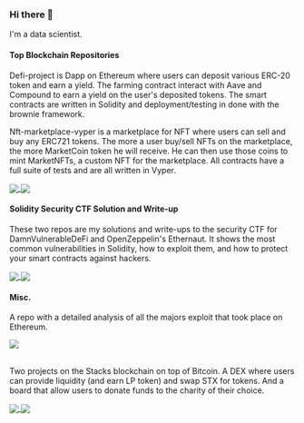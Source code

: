### Hi there 👋
 
I'm a data scientist.


#### Top Blockchain Repositories

Defi-project is Dapp on Ethereum where users can deposit various ERC-20 token and earn a yield. The farming contract interact with Aave and Compound to earn a yield on the user's deposited tokens. The smart contracts are written in Solidity and deployment/testing in done with the brownie framework.  

Nft-marketplace-vyper is a marketplace for NFT where users can sell and buy any ERC721 tokens. The more a user buy/sell NFTs on the marketplace, the more MarketCoin token he will receive. He can then use those coins to mint MarketNFTs, a custom NFT for the marketplace.
All contracts have a full suite of tests and are all written in Vyper.  

<a href="https://github.com/MikeSpa/defi-project">
  <img align="center" src="https://github-readme-stats.vercel.app/api/pin/?username=MikeSpa&repo=defi-project&theme=buefy" />
</a>
<a href="https://github.com/MikeSpa/nft-marketplace-vyper">
  <img align="center" src="https://github-readme-stats.vercel.app/api/pin/?username=MikeSpa&repo=nft-marketplace-vyper&theme=buefy" />
</a>

#### Solidity Security CTF Solution and Write-up

These two repos are my solutions and write-ups to the security CTF for DamnVulnerableDeFi and OpenZeppelin's Ethernaut. It shows the most common vulnerabilities in Solidity, how to exploit them, and how to protect your smart contracts against hackers.  

<a href="https://github.com/MikeSpa/DamnVulnerableDeFi">
  <img align="center" src="https://github-readme-stats.vercel.app/api/pin/?username=MikeSpa&repo=DamnVulnerableDeFi&theme=buefy" />
</a>
<a href="https://github.com/MikeSpa/ethernaut">
  <img align="center" src="https://github-readme-stats.vercel.app/api/pin/?username=MikeSpa&repo=ethernaut&theme=buefy" />
</a>

#### Misc.
A repo with a detailed analysis of all the majors exploit that took place on Ethereum.

<a href="https://github.com/MikeSpa/ethereum-exploit">
  <img align="center" src="https://github-readme-stats.vercel.app/api/pin/?username=MikeSpa&repo=ethereum-exploit&theme=buefy" />
</a>

<br>
<br>
<!--
[![Top Langs](https://github-readme-stats.vercel.app/api/top-langs/?username=MikeSpa&layout=compact)](https://github.com/anuraghazra/github-readme-stats)
-->

Two projects on the Stacks blockchain on top of Bitcoin. A DEX where users can provide liquidity (and earn LP token) and swap STX for tokens. And a board that allow users to donate funds to the charity of their choice.

<a href="https://github.com/MikeSpa/dex-on-stacks">
  <img align="center" src="https://github-readme-stats.vercel.app/api/pin/?username=MikeSpa&repo=dex-on-stacks&theme=buefy" />
</a>
<a href="https://github.com/MikeSpa/charity">
  <img align="center" src="https://github-readme-stats.vercel.app/api/pin/?username=MikeSpa&repo=charity&theme=buefy" />
</a>


<br>
<br>


